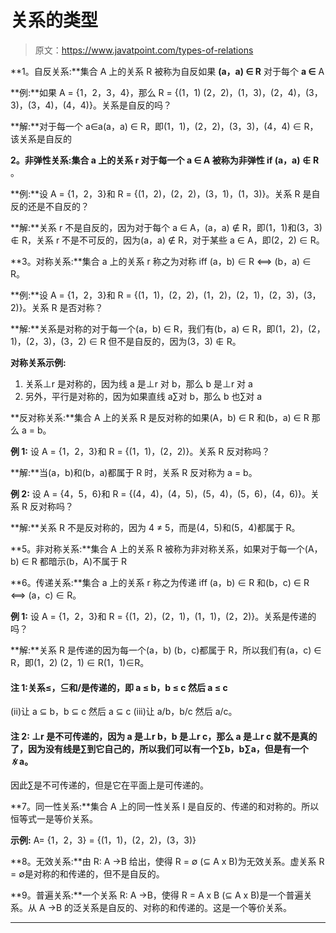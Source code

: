 # 关系的类型

> 原文：<https://www.javatpoint.com/types-of-relations>

**1。自反关系:**集合 A 上的关系 R 被称为自反如果 **(a，a) ∈ R** 对于每个 **a ∈** A

**例:**如果 A = {1，2，3，4}，那么 R = {(1，1) (2，2)，(1，3)，(2，4)，(3，3)，(3，4)，(4，4)}。关系是自反的吗？

**解:**对于每一个 a∈a(a，a) ∈ R，即(1，1)，(2，2)，(3，3)，(4，4) ∈ R，该关系是自反的

**2。非弹性关系:**集合 a 上的关系 r 对于每一个 **a ∈ A** 被称为**非弹性 if (a，a) ∉ R** 。

**例:**设 A = {1，2，3}和 R = {(1，2)，(2，2)，(3，1)，(1，3)}。关系 R 是自反的还是不自反的？

**解:**关系 r 不是自反的，因为对于每个 a ∈ A，(a，a) ∉ R，即(1，1)和(3，3) ∉ R，关系 r 不是不可反的，因为(a，a) ∉ R，对于某些 a ∈ A，即(2，2) ∈ R。

**3。对称关系:**集合 a 上的关系 r 称之为对称 iff (a，b) ∈ R ⟺ (b，a) ∈ R。

**例:**设 A = {1，2，3}和 R = {(1，1)，(2，2)，(1，2)，(2，1)，(2，3)，(3，2)}。关系 R 是否对称？

**解:**关系是对称的对于每一个(a，b) ∈ R，我们有(b，a) ∈ R，即(1，2)，(2，1)，(2，3)，(3，2) ∈ R 但不是自反的，因为(3，3) ∉ R。

**对称关系示例:**

1.  关系⊥r 是对称的，因为线 a 是⊥r 对 b，那么 b 是⊥r 对 a
2.  另外，平行是对称的，因为如果直线 a∑对 b，那么 b 也∑对 a

**反对称关系:**集合 A 上的关系 R 是反对称的如果(A，b) ∈ R 和(b，a) ∈ R 那么 a = b。

**例 1:** 设 A = {1，2，3}和 R = {(1，1)，(2，2)}。关系 R 反对称吗？

**解:**当(a，b)和(b，a)都属于 R 时，关系 R 反对称为 a = b。

**例 2:** 设 A = {4，5，6}和 R = {(4，4)，(4，5)，(5，4)，(5，6)，(4，6)}。关系 R 反对称吗？

**解:**关系 R 不是反对称的，因为 4 ≠ 5，而是(4，5)和(5，4)都属于 R。

**5。非对称关系:**集合 A 上的关系 R 被称为非对称关系，如果对于每一个(A，b) ∈ R 都暗示(b，A)不属于 R

**6。传递关系:**集合 a 上的关系 r 称之为传递 iff (a，b) ∈ R 和(b，c) ∈ R ⟺ (a，c) ∈ R。

**例 1:** 设 A = {1，2，3}和 R = {(1，2)，(2，1)，(1，1)，(2，2)}。关系是传递的吗？

**解:**关系 R 是传递的因为每一个(a，b) (b，c)都属于 R，所以我们有(a，c) ∈ R，即(1，2) (2，1) ∈ R(1，1)∈R。

#### 注 1:关系≤，⊆和/是传递的，即 a ≤ b，b ≤ c 然后 a ≤ c
(ii)让 a ⊆ b，b ⊆ c 然后 a ⊆ c
(iii)让 a/b，b/c 然后 a/c。

#### 注 2: ⊥r 是不可传递的，因为 a 是⊥r b，b 是⊥r c，那么 a 是⊥r c 就不是真的了，因为没有线是∑到它自己的，所以我们可以有一个∑b，b∑a，但是有一个∦a。
因此∑是不可传递的，但是它在平面上是可传递的。

**7。同一性关系:**集合 A 上的同一性关系 I 是自反的、传递的和对称的。所以恒等式一是等价关系。

**示例:** A= {1，2，3} = {(1，1)，(2，2)，(3，3)}

**8。无效关系:**由 R: A →B 给出，使得 R = ∅ (⊆ A x B)为无效关系。虚关系 R = ∅是对称的和传递的，但不是自反的。

**9。普遍关系:**一个关系 R: A →B，使得 R = A x B (⊆ A x B)是一个普遍关系。从 A →B 的泛关系是自反的、对称的和传递的。这是一个等价关系。

* * *